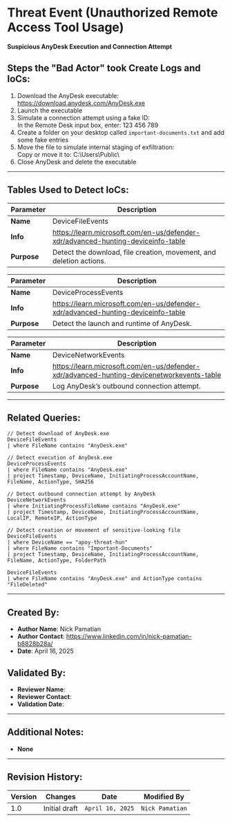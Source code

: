 # Threat Event (Unauthorized Remote Access Tool Usage)
**Suspicious AnyDesk Execution and Connection Attempt**

## Steps the "Bad Actor" took Create Logs and IoCs:
1. Download the AnyDesk executable: https://download.anydesk.com/AnyDesk.exe
2. Launch the executable
3. Simulate a connection attempt using a fake ID:  
In the Remote Desk input box, enter: 123 456 789
6. Create a folder on your desktop called ```important-documents.txt``` and add some fake entries
7. Move the file to simulate internal staging of exfiltration:  
Copy or move it to: C:\Users\Public\
8. Close AnyDesk and delete the executable

---

## Tables Used to Detect IoCs:
| **Parameter**       | **Description**                                                              |
|---------------------|------------------------------------------------------------------------------|
| **Name**| DeviceFileEvents|
| **Info**|https://learn.microsoft.com/en-us/defender-xdr/advanced-hunting-deviceinfo-table|
| **Purpose**| Detect the download, file creation, movement, and deletion actions. |

| **Parameter**       | **Description**                                                              |
|---------------------|------------------------------------------------------------------------------|
| **Name**| DeviceProcessEvents|
| **Info**|https://learn.microsoft.com/en-us/defender-xdr/advanced-hunting-deviceinfo-table|
| **Purpose**| Detect the launch and runtime of AnyDesk.|

| **Parameter**       | **Description**                                                              |
|---------------------|------------------------------------------------------------------------------|
| **Name**| DeviceNetworkEvents|
| **Info**|https://learn.microsoft.com/en-us/defender-xdr/advanced-hunting-devicenetworkevents-table|
| **Purpose**| 	Log AnyDesk’s outbound connection attempt. |

---

## Related Queries:
```kql
// Detect download of AnyDesk.exe
DeviceFileEvents
| where FileName contains "AnyDesk.exe"

// Detect execution of AnyDesk.exe
DeviceProcessEvents
| where FileName contains "AnyDesk.exe"
| project Timestamp, DeviceName, InitiatingProcessAccountName, FileName, ActionType, SHA256

// Detect outbound connection attempt by AnyDesk
DeviceNetworkEvents
| where InitiatingProcessFileName contains "AnyDesk.exe"
| project Timestamp, DeviceName, InitiatingProcessAccountName, LocalIP, RemoteIP, ActionType

// Detect creation or movement of sensitive-looking file
DeviceFileEvents
| where DeviceName == "apoy-threat-hun"
| where FileName contains "Important-Documents"
| project Timestamp, DeviceName, InitiatingProcessAccountName, FileName, ActionType, FolderPath

DeviceFileEvents
| where FileName contains "AnyDesk.exe" and ActionType contains "FileDeleted"
```

---

## Created By:
- **Author Name**: Nick Pamatian
- **Author Contact**: https://www.linkedin.com/in/nick-pamatian-b8828b28a/
- **Date**: April 16, 2025

## Validated By:
- **Reviewer Name**: 
- **Reviewer Contact**: 
- **Validation Date**: 

---

## Additional Notes:
- **None**

---

## Revision History:
| **Version** | **Changes**                   | **Date**         | **Modified By**   |
|-------------|-------------------------------|------------------|-------------------|
| 1.0         | Initial draft                  | `April 16, 2025`  | `Nick Pamatian`    
